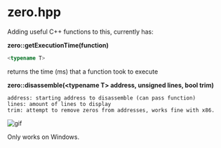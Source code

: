 # zero.hpp
Adding useful C++ functions to this, currently has:


**zero::getExecutionTime(function)**
```cpp
<typename T>
```
returns the time (ms) that a function took to execute


**zero::disassemble(\<typename T> address, unsigned lines, bool trim)**
```
address: starting address to disassemble (can pass function)
lines: amount of lines to display
trim: attempt to remove zeros from addresses, works fine with x86.
```
![gif](https://i.imgur.com/eaPbmc3.gif)

Only works on Windows.
